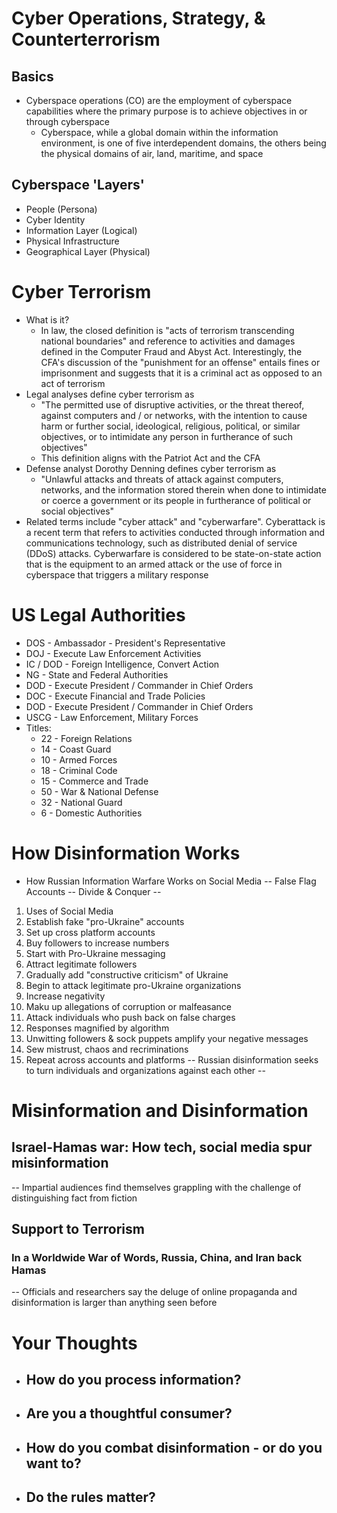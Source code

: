 # Cyber Operations, Strategy, & Counterterrorism
## Basics
- Cyberspace operations (CO) are the employment of cyberspace capabilities where the primary purpose is to achieve objectives in or through cyberspace
	- Cyberspace, while a global domain within the information environment, is one of five interdependent domains, the others being the physical domains of air, land, maritime, and space

## Cyberspace 'Layers'
- People (Persona)
- Cyber Identity
- Information Layer (Logical)
- Physical Infrastructure
- Geographical Layer (Physical)

# Cyber Terrorism
- What is it?
	- In law, the closed definition is "acts of terrorism transcending national boundaries" and reference to activities and damages defined in the Computer Fraud and Abyst Act. Interestingly, the CFA's discussion of the "punishment for an offense" entails fines or imprisonment and suggests that it is a criminal act as opposed to an act of terrorism
- Legal analyses define cyber terrorism as
	- "The permitted use of disruptive activities, or the threat thereof, against computers and / or networks, with the intention to cause harm or further social, ideological, religious, political, or similar objectives, or to intimidate any person in furtherance of such objectives"
	- This definition aligns with the Patriot Act and the CFA
- Defense analyst Dorothy Denning defines cyber terrorism as
	- "Unlawful attacks and threats of attack against computers, networks, and the information stored therein when done to intimidate or coerce a government or its people in furtherance of political or social objectives"
- Related terms include "cyber attack" and "cyberwarfare". Cyberattack is a recent term that refers to activities conducted through information and communications technology, such as distributed denial of service (DDoS) attacks. Cyberwarfare is considered to be state-on-state action that is the equipment to an armed attack or the use of force in cyberspace that triggers a military response

# US Legal Authorities
- DOS - Ambassador - President's Representative
- DOJ - Execute Law Enforcement Activities
- IC / DOD - Foreign Intelligence, Convert Action
- NG - State and Federal Authorities
- DOD - Execute President / Commander in Chief Orders
- DOC - Execute Financial and Trade Policies
- DOD - Execute President / Commander in Chief Orders
- USCG - Law Enforcement, Military Forces
- Titles:
	- 22 - Foreign Relations
	- 14 - Coast Guard
	- 10 - Armed Forces
	- 18 - Criminal Code
	- 15 - Commerce and Trade
	- 50 - War & National Defense
	- 32 - National Guard
	- 6 - Domestic Authorities 

# How Disinformation Works
- How Russian Information Warfare Works on Social Media
-- False Flag Accounts -- Divide & Conquer --
1. Uses of Social Media
2. Establish fake "pro-Ukraine" accounts
3. Set up cross platform accounts
4. Buy followers to increase numbers
5. Start with Pro-Ukraine messaging
6. Attract legitimate followers
7. Gradually add "constructive criticism" of Ukraine
8. Begin to attack legitimate pro-Ukraine organizations
9. Increase negativity
10. Maku up allegations of corruption or malfeasance
11. Attack individuals who push back on false charges
12. Responses magnified by algorithm
13. Unwitting followers & sock puppets amplify your negative messages
14. Sew mistrust, chaos and recriminations
15. Repeat across accounts and platforms
-- Russian disinformation seeks to turn individuals and organizations against each other --


# Misinformation and Disinformation
## Israel-Hamas war: How tech, social media spur misinformation
-- Impartial audiences find themselves grappling with the challenge of distinguishing fact from fiction

## Support to Terrorism
### In a Worldwide War of Words, Russia, China, and Iran back Hamas
-- Officials and researchers say the deluge of online propaganda and disinformation is larger than anything seen before

# Your Thoughts
- How do you process information?
	- 
- Are you a thoughtful consumer?
	- 
- How do you combat disinformation - or do you want to?
	- 
- Do the rules matter?
	- 